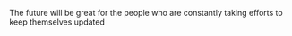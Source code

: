The future will be great for the people who are constantly taking efforts to keep themselves updated
